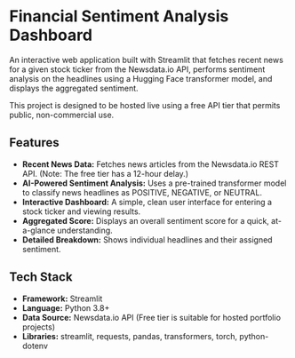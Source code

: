 # Financial Sentiment Analysis Dashboard

An interactive web application built with Streamlit that fetches recent news for a given stock ticker from the Newsdata.io API, performs sentiment analysis on the headlines using a Hugging Face transformer model, and displays the aggregated sentiment.

This project is designed to be hosted live using a free API tier that permits public, non-commercial use.

## Features

- **Recent News Data:** Fetches news articles from the Newsdata.io REST API. (Note: The free tier has a 12-hour delay.)
- **AI-Powered Sentiment Analysis:** Uses a pre-trained transformer model to classify news headlines as POSITIVE, NEGATIVE, or NEUTRAL.
- **Interactive Dashboard:** A simple, clean user interface for entering a stock ticker and viewing results.
- **Aggregated Score:** Displays an overall sentiment score for a quick, at-a-glance understanding.
- **Detailed Breakdown:** Shows individual headlines and their assigned sentiment.

## Tech Stack

- **Framework:** Streamlit
- **Language:** Python 3.8+
- **Data Source:** Newsdata.io API (Free tier is suitable for hosted portfolio projects)
- **Libraries:** streamlit, requests, pandas, transformers, torch, python-dotenv
